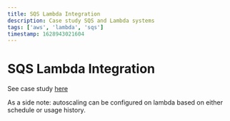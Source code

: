 ```yaml
---
title: SQS Lambda Integration
description: Case study SQS and Lambda systems
tags: ['aws', 'lambda', 'sqs']
timestamp: 1628943021604
---
```


# SQS Lambda Integration

See case study [here](https://data.solita.fi/lessons-learned-from-combining-sqs-and-lambda-in-a-data-project/)

As a side note: autoscaling can be configured on lambda based on either schedule or usage history.
